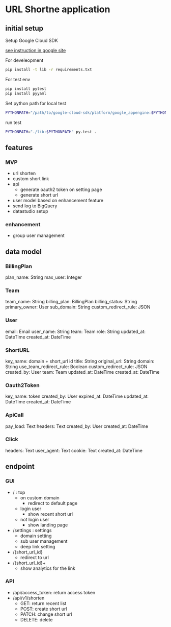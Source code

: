 # URL Shortne application

## initial setup
Setup Google Cloud SDK

[see instruction in google site](https://cloud.google.com/sdk/downloads)

For develeopment
```bash
pip install -t lib -r requirements.txt
```

For test env

```bash
pip install pytest
pip install pyyaml
```

Set python path for local test

```bash
PYTHONPATH="/path/to/google-cloud-sdk/platform/google_appengine:$PYTHONPATH"
```

run test

```bash
PYTHONPATH="./lib:$PYTHONPATH" py.test .

```

## features
### MVP
* url shorten
* custom short link
* api
    * generate oauth2 token on setting page 
    * generate short url
* user model based on enhancement feature
* send log to BigQuery
* datastudio setup

### enhancement
* group user management

## data model
### BillingPlan
plan_name: String
max_user: Integer

### Team
team_name: String
billing_plan: BillingPlan
billing_status: String
primary_owner: User
sub_domain: String
custom_redirect_rule: JSON

### User
email: Email
user_name: String
team: Team
role: String
updated_at: DateTime
created_at: DateTime

### ShortURL
key_name: domain + short_url id
title: String
original_url: String
domain: String
use_team_redirect_rule: Boolean 
custom_redirect_rule: JSON
created_by: User
team: Team
updated_at: DateTime
created_at: DateTime

### Oauth2Token
key_name: token
created_by: User
expired_at: DateTime
updated_at: DateTime
created_at: DateTime

### ApiCall
pay_load: Text
headers: Text
created_by: User
created_at: DateTime

### Click
headers: Text
user_agent: Text
cookie: Text
created_at: DateTime


## endpoint

### GUI

* / : top
    * on custom domain
        * redirect to default page
    * login user
        * show recent short url
    * not login user
        * show landing page 
* /settings : settings
    * domain setting
    * sub user management
    * deep link setting
* /{short_url_id}
    * redirect to url
* /{short_url_id}+
    * show analytics for the link

### API
* /api/access_token: return access token
* /api/v1/shorten
    * GET: return recent list
    * POST: create short url
    * PATCH: change short url
    * DELETE: delete
